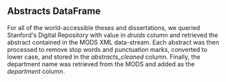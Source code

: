 ## Abstracts DataFrame
For all of the world-accessible theses and dissertations, we queried Stanford's
Digital Repository with value in *druids* column and retrieved the abstract
contained in the MODS XML data-stream.  Each abstract was then processed to
remove stop words and punctuation marks, converted to lower case, and stored
in the *abstracts_cleaned* column. Finally, the department name was retrieved
from the  MODS and added as the *department* column.
